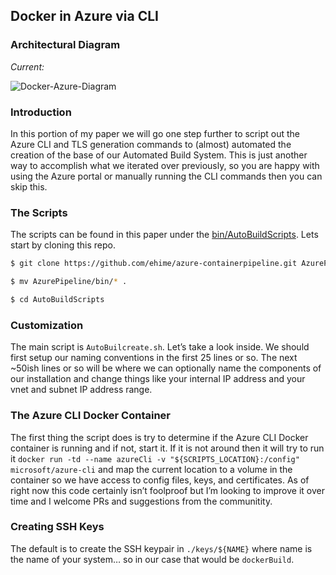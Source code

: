## Docker in Azure via CLI


### Architectural Diagram

_Current:_

![Docker-Azure-Diagram](https://raw.githubusercontent.com/ehime/azure-containerpipeline/master/assets/02-arch-docker-azure.png "Docker in Azure Diagram")


### Introduction

In this portion of my paper we will go one step further to script out the Azure CLI and TLS generation commands to (almost) automated the creation of the base of our Automated Build System. This is just another way to accomplish what we iterated over previously, so you are happy with using the Azure portal or manually running the CLI commands then you can skip this.


### The Scripts

The scripts can be found in this paper under the [bin/AutoBuildScripts](https://github.com/ehime/azure-containerpipeline/tree/master/bin/AutoBuildScripts). Lets start by cloning this repo.

```bash
$ git clone https://github.com/ehime/azure-containerpipeline.git AzurePipeline

$ mv AzurePipeline/bin/* .

$ cd AutoBuildScripts
```


### Customization

The main script is `AutoBuilcreate.sh`. Let’s take a look inside. We should first setup our naming conventions in the first 25 lines or so. The next ~50ish lines or so will be where we can optionally name the components of our installation and change things like your internal IP address and your vnet and subnet IP address range.


### The Azure CLI Docker Container

The first thing the script does is try to determine if the Azure CLI Docker container is running and if not, start it. If it is not around then it will try to run it `docker run -td --name azureCli -v "${SCRIPTS_LOCATION}:/config" microsoft/azure-cli` and map the current location to a volume in the container so we have access to config files, keys, and certificates. As of right now this code certainly isn’t foolproof but I’m looking to improve it over time and I welcome PRs and suggestions from the communitity.


### Creating SSH Keys

The default is to create the SSH keypair in `./keys/${NAME}` where name is the name of your system… so in our case that would be `dockerBuild`.

